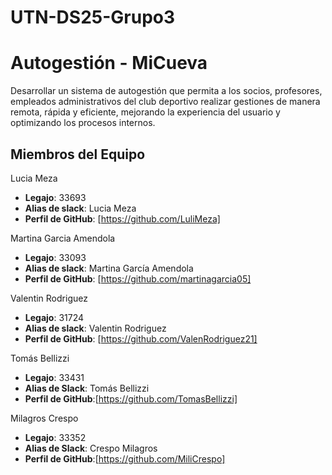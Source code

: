 # UTN-DS25-Grupo3

# Autogestión - MiCueva
Desarrollar un sistema de autogestión que permita a los socios, profesores, 
empleados administrativos del club deportivo realizar gestiones de manera remota, 
rápida y eficiente, mejorando la experiencia del usuario y optimizando los procesos 
internos.

## Miembros del Equipo

Lucia Meza 
- **Legajo**: 33693
- **Alias de slack**: Lucia Meza
- **Perfil de GitHub**: [https://github.com/LuliMeza]

Martina Garcia Amendola
- **Legajo**: 33093
- **Alias de slack**: Martina García Amendola
- **Perfil de GitHub**: [https://github.com/martinagarcia05]

Valentin Rodriguez 
- **Legajo**: 31724
- **Alias de slack**: Valentin Rodriguez
- **Perfil de GitHub**: [https://github.com/ValenRodriguez21]

Tomás Bellizzi
- **Legajo**: 33431
- **Alias de Slack**: Tomás Bellizzi
- **Perfil de GitHub**:[https://github.com/TomasBellizzi]
  
Milagros Crespo
- **Legajo**: 33352
- **Alias de Slack**: Crespo Milagros
- **Perfil de GitHub**:[https://github.com/MiliCrespo]
  
